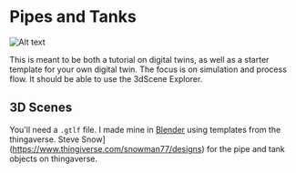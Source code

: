 # Pipes and Tanks
![Alt text](img\pipes_n_tanks.png?raw=true "pipes and tanks")

This is meant to be both a tutorial on digital twins, as well as a starter template for your own digital twin. The focus is on simulation and process flow. It should be able to use the 3dScene Explorer. 

## 3D Scenes
You'll need a `.gtlf` file. I made mine in [Blender](https://www.blender.org/) using templates from the thingaverse. Steve Snow](https://www.thingiverse.com/snowman77/designs) for the pipe and tank objects on thingaverse. 





